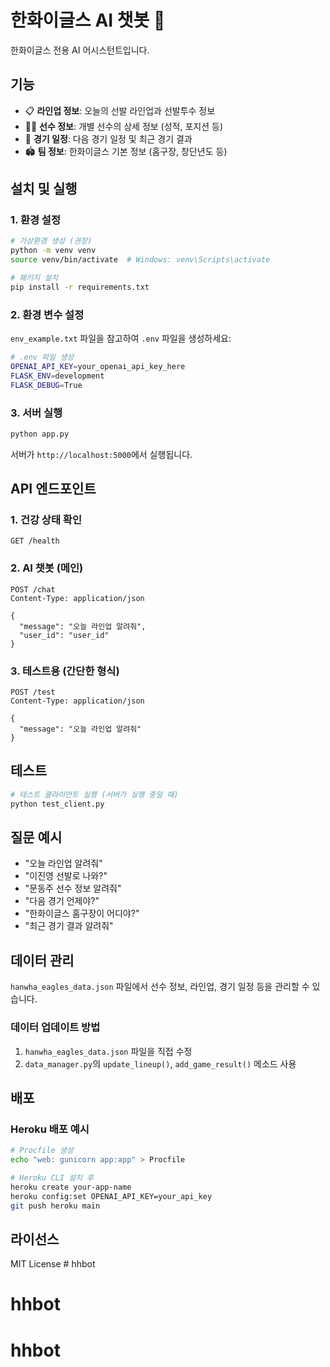 # 한화이글스 AI 챗봇 🦅

한화이글스 전용 AI 어시스턴트입니다.

## 기능

- 📋 **라인업 정보**: 오늘의 선발 라인업과 선발투수 정보
- 👨‍⚾ **선수 정보**: 개별 선수의 상세 정보 (성적, 포지션 등)
- 📅 **경기 일정**: 다음 경기 일정 및 최근 경기 결과
- 🏟️ **팀 정보**: 한화이글스 기본 정보 (홈구장, 창단년도 등)

## 설치 및 실행

### 1. 환경 설정

```bash
# 가상환경 생성 (권장)
python -m venv venv
source venv/bin/activate  # Windows: venv\Scripts\activate

# 패키지 설치
pip install -r requirements.txt
```

### 2. 환경 변수 설정

`env_example.txt` 파일을 참고하여 `.env` 파일을 생성하세요:

```bash
# .env 파일 생성
OPENAI_API_KEY=your_openai_api_key_here
FLASK_ENV=development
FLASK_DEBUG=True
```

### 3. 서버 실행

```bash
python app.py
```

서버가 `http://localhost:5000`에서 실행됩니다.

## API 엔드포인트

### 1. 건강 상태 확인
```
GET /health
```

### 2. AI 챗봇 (메인)
```
POST /chat
Content-Type: application/json

{
  "message": "오늘 라인업 알려줘",
  "user_id": "user_id"
}
```

### 3. 테스트용 (간단한 형식)
```
POST /test
Content-Type: application/json

{
  "message": "오늘 라인업 알려줘"
}
```

## 테스트

```bash
# 테스트 클라이언트 실행 (서버가 실행 중일 때)
python test_client.py
```

## 질문 예시

- "오늘 라인업 알려줘"
- "이진영 선발로 나와?"
- "문동주 선수 정보 알려줘"
- "다음 경기 언제야?"
- "한화이글스 홈구장이 어디야?"
- "최근 경기 결과 알려줘"

## 데이터 관리

`hanwha_eagles_data.json` 파일에서 선수 정보, 라인업, 경기 일정 등을 관리할 수 있습니다.

### 데이터 업데이트 방법

1. `hanwha_eagles_data.json` 파일을 직접 수정
2. `data_manager.py`의 `update_lineup()`, `add_game_result()` 메소드 사용

## 배포

### Heroku 배포 예시

```bash
# Procfile 생성
echo "web: gunicorn app:app" > Procfile

# Heroku CLI 설치 후
heroku create your-app-name
heroku config:set OPENAI_API_KEY=your_api_key
git push heroku main
```

## 라이선스

MIT License # hhbot
# hhbot
# hhbot
